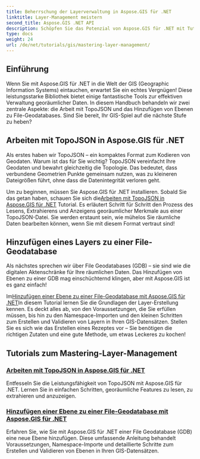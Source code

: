 ```yaml
---
title: Beherrschung der Layerverwaltung in Aspose.GIS für .NET
linktitle: Layer-Management meistern
second_title: Aspose.GIS .NET API
description: Schöpfen Sie das Potenzial von Aspose.GIS für .NET mit Tutorials zu TopoJSON und File-Geodatabases. Vereinfachen Sie Ihre Layer-Verwaltung.
type: docs
weight: 24
url: /de/net/tutorials/gis/mastering-layer-management/
---
```

## Einführung

Wenn Sie mit Aspose.GIS für .NET in die Welt der GIS (Geographic Information Systems) eintauchen, erwartet Sie ein echtes Vergnügen! Diese leistungsstarke Bibliothek bietet einige fantastische Tools zur effektiven Verwaltung georäumlicher Daten. In diesem Handbuch behandeln wir zwei zentrale Aspekte: die Arbeit mit TopoJSON und das Hinzufügen von Ebenen zu File-Geodatabases. Sind Sie bereit, Ihr GIS-Spiel auf die nächste Stufe zu heben?

## Arbeiten mit TopoJSON in Aspose.GIS für .NET

Als erstes haben wir TopoJSON – ein kompaktes Format zum Kodieren von Geodaten. Warum ist das für Sie wichtig? TopoJSON vereinfacht Ihre Geodaten und bewahrt gleichzeitig die Topologie. Das bedeutet, dass verbundene Geometrien Punkte gemeinsam nutzen, was zu kleineren Dateigrößen führt, ohne dass die Datenintegrität verloren geht. 

 Um zu beginnen, müssen Sie Aspose.GIS für .NET installieren. Sobald Sie das getan haben, schauen Sie sich die[Arbeiten mit TopoJSON in Aspose.GIS für .NET](./working-with-topojson/) Tutorial. Es erläutert Schritt für Schritt den Prozess des Lesens, Extrahierens und Anzeigens georäumlicher Merkmale aus einer TopoJSON-Datei. Sie werden erstaunt sein, wie mühelos Sie räumliche Daten bearbeiten können, wenn Sie mit diesem Format vertraut sind!

## Hinzufügen eines Layers zu einer File-Geodatabase

Als nächstes sprechen wir über File Geodatabases (GDB) – sie sind wie die digitalen Aktenschränke für Ihre räumlichen Daten. Das Hinzufügen von Ebenen zu einer GDB mag einschüchternd klingen, aber mit Aspose.GIS ist es ganz einfach! 

 Im[Hinzufügen einer Ebene zu einer File-Geodatabase mit Aspose.GIS für .NET](./add-layer-to-file-geo-database/)In diesem Tutorial lernen Sie die Grundlagen der Layer-Erstellung kennen. Es deckt alles ab, von den Voraussetzungen, die Sie erfüllen müssen, bis hin zu den Namespace-Importen und den kleinen Schritten zum Erstellen und Validieren von Layern in Ihren GIS-Datensätzen. Stellen Sie es sich wie das Erstellen eines Rezeptes vor – Sie benötigen die richtigen Zutaten und eine gute Methode, um etwas Leckeres zu kochen!

## Tutorials zum Mastering-Layer-Management
### [Arbeiten mit TopoJSON in Aspose.GIS für .NET](./working-with-topojson/)
Entfesseln Sie die Leistungsfähigkeit von TopoJSON mit Aspose.GIS für .NET. Lernen Sie in einfachen Schritten, georäumliche Features zu lesen, zu extrahieren und anzuzeigen.
### [Hinzufügen einer Ebene zu einer File-Geodatabase mit Aspose.GIS für .NET](./add-layer-to-file-geo-database/)
Erfahren Sie, wie Sie mit Aspose.GIS für .NET einer File Geodatabase (GDB) eine neue Ebene hinzufügen. Diese umfassende Anleitung behandelt Voraussetzungen, Namespace-Importe und detaillierte Schritte zum Erstellen und Validieren von Ebenen in Ihren GIS-Datensätzen.